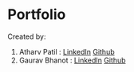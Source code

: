 # Portfolio 
Created by: <br> 
  1. Atharv Patil : [LinkedIn](https://www.linkedin.com/in/atharv-patil-936466206/) [Github](https://github.com/Atharvp18) <br> 
  2. Gaurav Bhanot : [LinkedIn](https://www.linkedin.com/in/gaurav-bhanot-377947b2/) [Github](https://github.com/gb07bh) <br>
